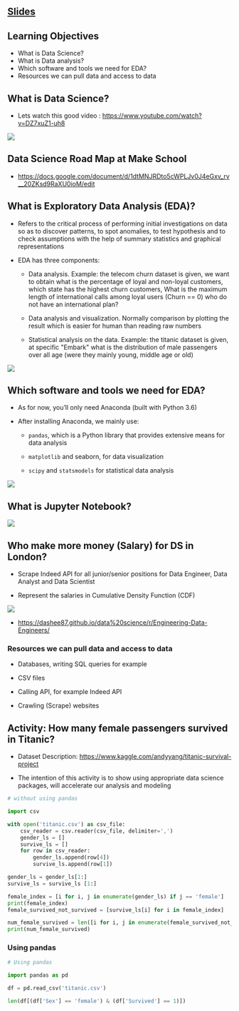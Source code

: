 ## [Slides](../Notebooks/Data_Analysis_Intro.ipynb)

## Learning Objectives

- What is Data Science?
- What is Data analysis?
- Which software and tools we need for EDA?
- Resources we can pull data and access to data



## What is Data Science?

- Lets watch this good video : https://www.youtube.com/watch?v=DZ7xuZ1-uh8

![](../Notebooks/Images/DS_process.png)



## Data Science Road Map at Make School

- https://docs.google.com/document/d/1dtMNJRDto5cWPLJv0J4eGxv_rv__20ZKsd9RaXU0ioM/edit

## What is Exploratory Data Analysis (EDA)?

- Refers to the critical process of performing initial investigations on data so as to discover patterns, to spot anomalies, to test hypothesis and to check assumptions with the help of summary statistics and graphical representations

- EDA has three components:

    - Data analysis. Example: the telecom churn dataset is given, we want to obtain what is the percentage of loyal and non-loyal customers, which state has the highest churn customers, What is the maximum length of international calls among loyal users (Churn == 0) who do not have an international plan?

    - Data analysis and visualization. Normally comparison by plotting the result which is easier for human than reading raw numbers

    - Statistical analysis on the data. Example: the titanic dataset is given, at specific "Embark" what is the distribution of male passengers over all age (were they mainly young, middle age or old)

![](../Notebooks/Images/DA_process.png)  

## Which software and tools we need for EDA?

- As for now, you’ll only need Anaconda (built with Python 3.6)

- After installing Anaconda, we mainly use:

    - `pandas`, which is a Python library that provides extensive means for data analysis

    - `matplotlib` and seaborn, for data visualization

    - `scipy` and `statsmodels` for statistical data analysis

![](../Notebooks/Images/DA_tools.png)


## What is Jupyter Notebook?

![](../Notebooks/Images/what_is_jupyter_notebook.png)

## Who make more money (Salary) for DS in London?

- Scrape Indeed API for all junior/senior positions for Data Engineer, Data Analyst and Data Scientist

- Represent the salaries in Cumulative Density Function (CDF)

![](../Notebooks/Images/DE_DA_DS.png)


- https://dashee87.github.io/data%20science/r/Engineering-Data-Engineers/

### Resources we can pull data and access to data

- Databases, writing SQL queries for example

- CSV files

- Calling API, for example Indeed API

- Crawling (Scrape) websites

## Activity: How many female passengers survived in Titanic?

- Dataset Description: https://www.kaggle.com/andyyang/titanic-survival-project

- The intention of this activity is to show using appropriate data science packages, will accelerate our analysis and modeling

```python
# without using pandas

import csv

with open('titanic.csv') as csv_file:
    csv_reader = csv.reader(csv_file, delimiter=',')
    gender_ls = []
    survive_ls = []
    for row in csv_reader:
        gender_ls.append(row[4])
        survive_ls.append(row[1])

gender_ls = gender_ls[1:]  
survive_ls = survive_ls [1:]

female_index = [i for i, j in enumerate(gender_ls) if j == 'female']
print(female_index)
female_survived_not_survived = [survive_ls[i] for i in female_index]

num_female_survived = len([i for i, j in enumerate(female_survived_not_survived) if j == '1'])
print(num_female_survived)
```
### Using pandas
```Python
# Using pandas

import pandas as pd

df = pd.read_csv('titanic.csv')

len(df[(df['Sex'] == 'female') & (df['Survived'] == 1)])
```
